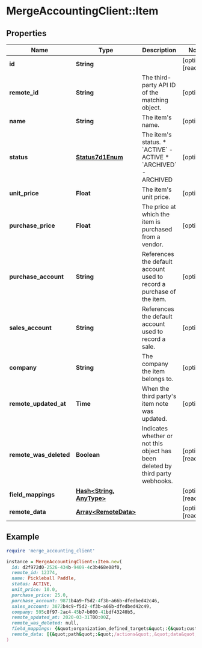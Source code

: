 # MergeAccountingClient::Item

## Properties

| Name | Type | Description | Notes |
| ---- | ---- | ----------- | ----- |
| **id** | **String** |  | [optional][readonly] |
| **remote_id** | **String** | The third-party API ID of the matching object. | [optional] |
| **name** | **String** | The item&#39;s name. | [optional] |
| **status** | [**Status7d1Enum**](Status7d1Enum.md) | The item&#39;s status.  * &#x60;ACTIVE&#x60; - ACTIVE * &#x60;ARCHIVED&#x60; - ARCHIVED | [optional] |
| **unit_price** | **Float** | The item&#39;s unit price. | [optional] |
| **purchase_price** | **Float** | The price at which the item is purchased from a vendor. | [optional] |
| **purchase_account** | **String** | References the default account used to record a purchase of the item. | [optional] |
| **sales_account** | **String** | References the default account used to record a sale. | [optional] |
| **company** | **String** | The company the item belongs to. | [optional] |
| **remote_updated_at** | **Time** | When the third party&#39;s item note was updated. | [optional] |
| **remote_was_deleted** | **Boolean** | Indicates whether or not this object has been deleted by third party webhooks. | [optional][readonly] |
| **field_mappings** | [**Hash&lt;String, AnyType&gt;**](AnyType.md) |  | [optional][readonly] |
| **remote_data** | [**Array&lt;RemoteData&gt;**](RemoteData.md) |  | [optional][readonly] |

## Example

```ruby
require 'merge_accounting_client'

instance = MergeAccountingClient::Item.new(
  id: d2f972d0-2526-434b-9409-4c3b468e08f0,
  remote_id: 12374,
  name: Pickleball Paddle,
  status: ACTIVE,
  unit_price: 10.0,
  purchase_price: 25.0,
  purchase_account: 9871b4a9-f5d2-4f3b-a66b-dfedbed42c46,
  sales_account: 3872b4c9-f5d2-4f3b-a66b-dfedbed42c49,
  company: 595c8f97-2ac4-45b7-b000-41bdf43240b5,
  remote_updated_at: 2020-03-31T00:00Z,
  remote_was_deleted: null,
  field_mappings: {&quot;organization_defined_targets&quot;:{&quot;custom_key&quot;:&quot;custom_value&quot;},&quot;linked_account_defined_targets&quot;:{&quot;custom_key&quot;:&quot;custom_value&quot;}},
  remote_data: [{&quot;path&quot;:&quot;/actions&quot;,&quot;data&quot;:[&quot;Varies by platform&quot;]}]
)
```

